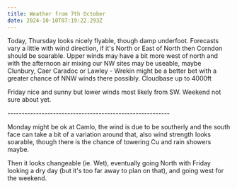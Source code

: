 ```yaml
---
title: Weather from 7th October
date: 2024-10-10T07:19:22.293Z
---
```

Today, Thursday looks nicely flyable, though damp underfoot.  Forecasts vary a little with wind direction, if it's North or East of North then Corndon should be soarable.  Upper winds may have a bit more west of north and with the afternoon air mixing our NW sites may be useable, maybe Clunbury, Caer Caradoc or Lawley - Wrekin might be a better bet with a greater chance of NNW winds there possibly.  Cloudbase up to 4000ft

Friday nice and sunny but lower winds most likely from SW.  Weekend not sure about yet.

\---------------------------------------------------------

Monday might be ok at Camlo, the wind is due to be southerly and the south face can take a bit of a variation around that, also wind strength looks soarable, though there is the chance of towering Cu and rain showers maybe.

Then it looks changeable (ie. Wet), eventually going North with Friday looking a dry day (but it's too far away to plan on that), and going west for the weekend.